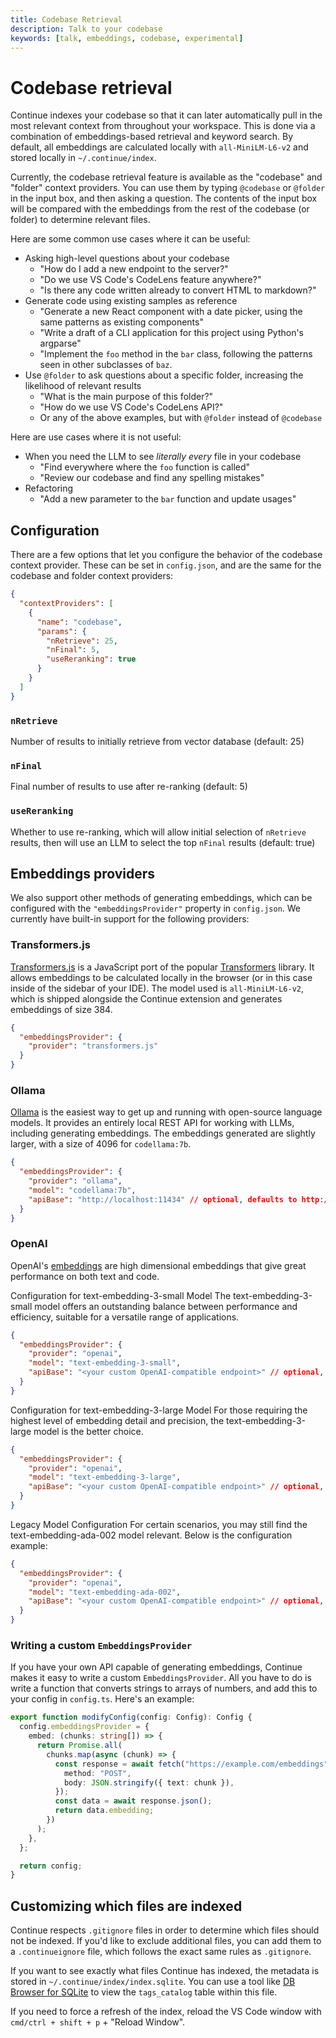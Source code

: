 ```yaml
---
title: Codebase Retrieval
description: Talk to your codebase
keywords: [talk, embeddings, codebase, experimental]
---
```


# Codebase retrieval

Continue indexes your codebase so that it can later automatically pull in the most relevant context from throughout your workspace. This is done via a combination of embeddings-based retrieval and keyword search. By default, all embeddings are calculated locally with `all-MiniLM-L6-v2` and stored locally in `~/.continue/index`.

Currently, the codebase retrieval feature is available as the "codebase" and "folder" context providers. You can use them by typing `@codebase` or `@folder` in the input box, and then asking a question. The contents of the input box will be compared with the embeddings from the rest of the codebase (or folder) to determine relevant files.

Here are some common use cases where it can be useful:

- Asking high-level questions about your codebase
  - "How do I add a new endpoint to the server?"
  - "Do we use VS Code's CodeLens feature anywhere?"
  - "Is there any code written already to convert HTML to markdown?"
- Generate code using existing samples as reference
  - "Generate a new React component with a date picker, using the same patterns as existing components"
  - "Write a draft of a CLI application for this project using Python's argparse"
  - "Implement the `foo` method in the `bar` class, following the patterns seen in other subclasses of `baz`.
- Use `@folder` to ask questions about a specific folder, increasing the likelihood of relevant results
  - "What is the main purpose of this folder?"
  - "How do we use VS Code's CodeLens API?"
  - Or any of the above examples, but with `@folder` instead of `@codebase`

Here are use cases where it is not useful:

- When you need the LLM to see _literally every_ file in your codebase
  - "Find everywhere where the `foo` function is called"
  - "Review our codebase and find any spelling mistakes"
- Refactoring
  - "Add a new parameter to the `bar` function and update usages"

## Configuration

There are a few options that let you configure the behavior of the codebase context provider. These can be set in `config.json`, and are the same for the codebase and folder context providers:

```json title="~/.continue/config.json"
{
  "contextProviders": [
    {
      "name": "codebase",
      "params": {
        "nRetrieve": 25,
        "nFinal": 5,
        "useReranking": true
      }
    }
  ]
}
```

### `nRetrieve`

Number of results to initially retrieve from vector database (default: 25)

### `nFinal`

Final number of results to use after re-ranking (default: 5)

### `useReranking`

Whether to use re-ranking, which will allow initial selection of `nRetrieve` results, then will use an LLM to select the top `nFinal` results (default: true)

## Embeddings providers

We also support other methods of generating embeddings, which can be configured with the `"embeddingsProvider"` property in `config.json`. We currently have built-in support for the following providers:

### Transformers.js

[Transformers.js](https://huggingface.co/docs/transformers.js/index) is a JavaScript port of the popular [Transformers](https://huggingface.co/transformers/) library. It allows embeddings to be calculated locally in the browser (or in this case inside of the sidebar of your IDE). The model used is `all-MiniLM-L6-v2`, which is shipped alongside the Continue extension and generates embeddings of size 384.

```json title="~/.continue/config.json"
{
  "embeddingsProvider": {
    "provider": "transformers.js"
  }
}
```

### Ollama

[Ollama](https://ollama.ai) is the easiest way to get up and running with open-source language models. It provides an entirely local REST API for working with LLMs, including generating embeddings. The embeddings generated are slightly larger, with a size of 4096 for `codellama:7b`.

```json title="~/.continue/config.json"
{
  "embeddingsProvider": {
    "provider": "ollama",
    "model": "codellama:7b",
    "apiBase": "http://localhost:11434" // optional, defaults to http://localhost:11434
  }
}
```

### OpenAI

OpenAI's [embeddings](https://platform.openai.com/docs/guides/embeddings) are high dimensional embeddings that give great performance on both text and code.

Configuration for text-embedding-3-small Model
The text-embedding-3-small model offers an outstanding balance between performance and efficiency, suitable for a versatile range of applications.

```json title="~/.continue/config.json"
{
  "embeddingsProvider": {
    "provider": "openai",
    "model": "text-embedding-3-small",
    "apiBase": "<your custom OpenAI-compatible endpoint>" // optional, defaults to OpenAI's API
  }
}
```

Configuration for text-embedding-3-large Model
For those requiring the highest level of embedding detail and precision, the text-embedding-3-large model is the better choice.

```json title="~/.continue/config.json"
{
  "embeddingsProvider": {
    "provider": "openai",
    "model": "text-embedding-3-large",
    "apiBase": "<your custom OpenAI-compatible endpoint>" // optional, defaults to OpenAI's API
  }
}
```

Legacy Model Configuration
For certain scenarios, you may still find the text-embedding-ada-002 model relevant. Below is the configuration example:

```json title="~/.continue/config.json"
{
  "embeddingsProvider": {
    "provider": "openai",
    "model": "text-embedding-ada-002",
    "apiBase": "<your custom OpenAI-compatible endpoint>" // optional, defaults to OpenAI's API
  }
}
```

### Writing a custom `EmbeddingsProvider`

If you have your own API capable of generating embeddings, Continue makes it easy to write a custom `EmbeddingsProvider`. All you have to do is write a function that converts strings to arrays of numbers, and add this to your config in `config.ts`. Here's an example:

```ts title="~/.continue/config.ts"
export function modifyConfig(config: Config): Config {
  config.embeddingsProvider = {
    embed: (chunks: string[]) => {
      return Promise.all(
        chunks.map(async (chunk) => {
          const response = await fetch("https://example.com/embeddings", {
            method: "POST",
            body: JSON.stringify({ text: chunk }),
          });
          const data = await response.json();
          return data.embedding;
        })
      );
    },
  };

  return config;
}
```

## Customizing which files are indexed

Continue respects `.gitignore` files in order to determine which files should not be indexed. If you'd like to exclude additional files, you can add them to a `.continueignore` file, which follows the exact same rules as `.gitignore`.

If you want to see exactly what files Continue has indexed, the metadata is stored in `~/.continue/index/index.sqlite`. You can use a tool like [DB Browser for SQLite](https://sqlitebrowser.org/) to view the `tags_catalog` table within this file.

If you need to force a refresh of the index, reload the VS Code window with `cmd/ctrl + shift + p` + "Reload Window".
